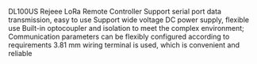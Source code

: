 DL100US Rejeee LoRa Remote Controller
Support serial port data transmission, easy to use
Support wide voltage DC power supply, flexible use
Built-in optocoupler and isolation to meet the complex environment;
Communication parameters can be flexibly configured according to requirements
3.81 mm wiring terminal is used, which is convenient and reliable
